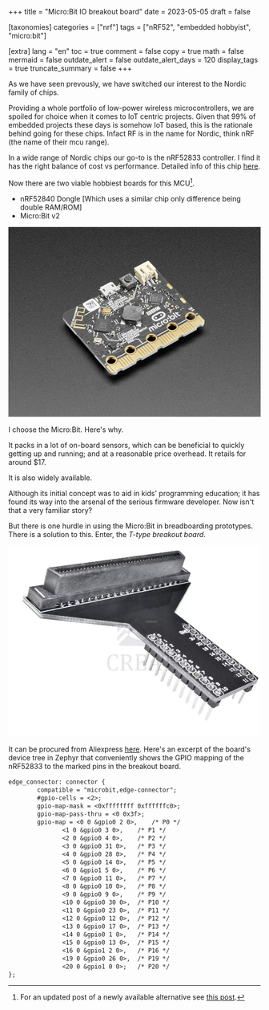 +++
title = "Micro:Bit IO breakout board"
date = 2023-05-05
draft = false

[taxonomies]
categories = ["nrf"]
tags = ["nRF52", "embedded hobbyist", "micro:bit"]

[extra]
lang = "en"
toc = true
comment = false
copy = true
math = false
mermaid = false
outdate_alert = false
outdate_alert_days = 120
display_tags = true
truncate_summary = false
+++

As we have seen prevously, we have switched our interest to the Nordic family of chips.

Providing a whole portfolio of low-power wireless microcontrollers, we are spoiled for choice when it comes to IoT centric projects. Given that 99% of embedded projects these days is somehow IoT based, this is the rationale behind going for these chips. Infact RF is in the name for Nordic, think nRF (the name of their mcu range).

In a wide range of Nordic chips our go-to is the nRF52833 controller. I find it has the right balance of cost vs performance. Detailed info of this chip [here](https://www.nordicsemi.com/products/nrf52833).

Now there are two viable hobbiest boards for this MCU[^1].
- nRF52840 Dongle [Which uses a similar chip only difference being double RAM/ROM]
- Micro:Bit v2

![bbc micro:bit](/img/micro_bit.jpg)

I choose the Micro:Bit. Here's why.

It packs in a lot of on-board sensors, which can be beneficial to quickly getting up and running; and at a reasonable price overhead. It retails for around $17.

It is also widely available.

Although its initial concept was to aid in kids' programming education; it has found its way into the arsenal of the serious firmware developer. Now isn't that a very familiar story?

But there is one hurdle in using the Micro:Bit in breadboarding prototypes. There is a solution to this. Enter, the *T-type breakout board*.

![breakout board pic](/img/micro_bit_breakout.jpg)

It can be procured from Aliexpress [here](https://www.aliexpress.com/item/1005003217623333.html). Here's an excerpt of the board's device tree in Zephyr that conveniently shows the GPIO mapping of the nRF52833 to the marked pins in the breakout board.

```
edge_connector: connector {
		compatible = "microbit,edge-connector";
		#gpio-cells = <2>;
		gpio-map-mask = <0xffffffff 0xffffffc0>;
		gpio-map-pass-thru = <0 0x3f>;
		gpio-map = <0 0 &gpio0 2 0>,	/* P0 */
			   <1 0 &gpio0 3 0>,	/* P1 */
			   <2 0 &gpio0 4 0>,	/* P2 */
			   <3 0 &gpio0 31 0>,	/* P3 */
			   <4 0 &gpio0 28 0>,	/* P4 */
			   <5 0 &gpio0 14 0>,	/* P5 */
			   <6 0 &gpio1 5 0>,	/* P6 */
			   <7 0 &gpio0 11 0>,	/* P7 */
			   <8 0 &gpio0 10 0>,	/* P8 */
			   <9 0 &gpio0 9 0>,	/* P9 */
			   <10 0 &gpio0 30 0>,	/* P10 */
			   <11 0 &gpio0 23 0>,	/* P11 */
			   <12 0 &gpio0 12 0>,	/* P12 */
			   <13 0 &gpio0 17 0>,	/* P13 */
			   <14 0 &gpio0 1 0>,	/* P14 */
			   <15 0 &gpio0 13 0>,	/* P15 */
			   <16 0 &gpio1 2 0>,	/* P16 */
			   <19 0 &gpio0 26 0>,	/* P19 */
			   <20 0 &gpio1 0 0>;	/* P20 */
};
```

[^1]: For an updated post of a newly available alternative see [this post](@/blog/nrf_clones.md).
